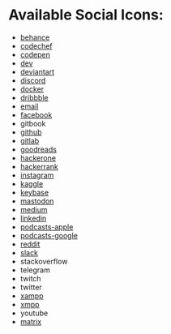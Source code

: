 # Available Social Icons:

- [behance](https://simpleicons.org/?q=behance)
- [codechef](https://simpleicons.org/?q=codechef)
- [codepen](https://simpleicons.org/?q=codepen)
- [dev](https://simpleicons.org/?q=devto)
- [deviantart](https://simpleicons.org/?q=deviantart)
- [discord](https://simpleicons.org/?q=discord)
- [docker](https://simpleicons.org/?q=docker)
- [dribbble](https://simpleicons.org/?q=dribbble)
- [email](https://feathericons.com/?query=mail)
- [facebook](https://simpleicons.org/?q=facebook)
- gitbook
- [github](https://feathericons.com/?query=github)
- [gitlab](https://feathericons.com/?query=gitlab)
- [goodreads](https://simpleicons.org/?q=goodreads)
- [hackerone](https://simpleicons.org/?q=hackerone)
- [hackerrank](https://simpleicons.org/?q=hackerrank)
- [instagram](https://feathericons.com/?query=instagram)
- [kaggle](https://simpleicons.org/?q=kaggle)
- [keybase](https://simpleicons.org/?q=keybase)
- [mastodon](https://simpleicons.org/?q=mastodon)
- [medium](https://simpleicons.org/?q=medium)
- [linkedin](https://feathericons.com/?query=linked)
- [podcasts-apple](https://simpleicons.org/?q=podcast)
- [podcasts-google](https://simpleicons.org/?q=podcast)
- [reddit](https://simpleicons.org/?q=reddit)
- [slack](https://simpleicons.org/?q=slack)
- stackoverflow
- telegram
- twitch
- twitter
- [xampp](https://simpleicons.org/?q=xampp)
- [xmpp](https://simpleicons.org/?q=xmpp)
- youtube
- [matrix](https://simpleicons.org/?q=matrix)

